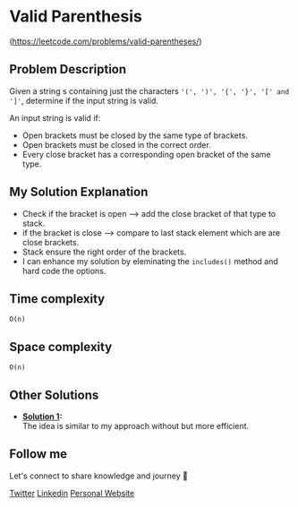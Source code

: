 # Valid Parenthesis
(https://leetcode.com/problems/valid-parentheses/)

## Problem Description 
Given a string s containing just the characters ``` '(', ')', '{', '}', '[' and ']' ```, determine if the input string is valid.

An input string is valid if:

* Open brackets must be closed by the same type of brackets.
* Open brackets must be closed in the correct order.
* Every close bracket has a corresponding open bracket of the same type.


## My Solution Explanation 
- Check if the bracket is open --> add the close bracket of that type to stack.
- if the bracket is close --> compare to last stack element which are are close brackets. 
- Stack ensure the right order of the brackets.
- I can enhance my solution by eleminating the `includes()` method and hard code the options.

## Time complexity

    O(n)

## Space complexity

    O(n)    

## Other Solutions
- **[Solution 1](https://leetcode.com/problems/valid-parentheses/solutions/4120796/beats-100-o-n-solution-with-100-acceptance-rate-with-easy-and-detailed-explanation/):**\
The idea is similar to my approach without but more efficient.

## Follow me 
Let's connect to share knowledge and journey 🚀

[Twitter](https://twitter.com/abdelhai_jamal)
[Linkedin](https://www.linkedin.com/in/abdelhai95/)
[Personal Website](https://abdelhaijamal.com/)